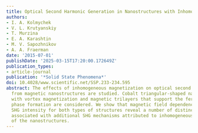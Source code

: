 ```yaml
---
title: Optical Second Harmonic Generation in Nanostructures with Inhomogeneous Magnetization
authors:
- I. A. Kolmychek
- V. L. Krutyanskiy
- T. Murzina
- E. A. Karashtin
- M. V. Sapozhnikov
- A. A. Fraerman
date: '2015-07-01'
publishDate: '2025-03-15T17:20:00.172649Z'
publication_types:
- article-journal
publication: '*Solid State Phenomena*'
doi: 10.4028/www.scientific.net/SSP.233-234.595
abstract: The effects of inhomogeneous magnetization on optical second harmonic generation
  from magnetic nanostructures are studied. Cobalt triangular-shaped nanoparticles
  with vortex magnetization and magnetic trilayers that support the ferromagnetic
  phase formation are considered. We show that magnetic field dependencies of the
  SHG intensity for both types of structures reveal a number of distinct peculiarities
  associated with additional SHG mechanisms attributed to inhomogeneous magnetic state
  of the nanostructures.
---
```

